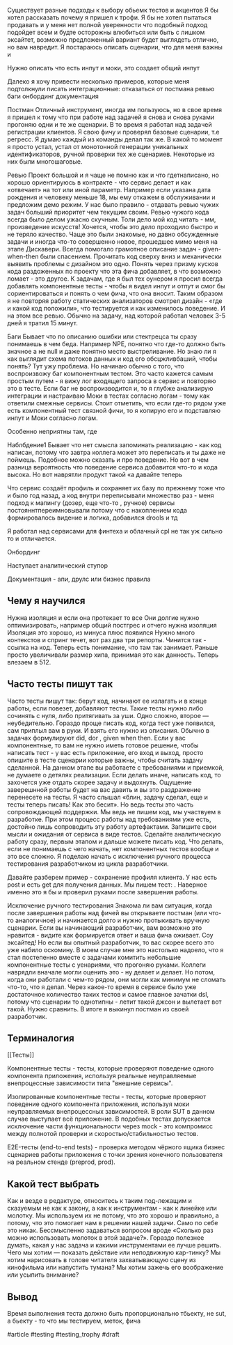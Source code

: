 Существует разные подходы к выбору обьемк тестов и акцентов 
Я бы хотел рассказать почему я пришел к трофи. Я бы не хотел пытаться продавать и у меня нет полной уверенности что подобный подход подойдет всем и будте осторожны влюбиться или быть с лишком эксайтет, возможно предложенный вариант будет выглядеть отлично, но вам навредит. 
Я постараюсь описать сценарии, что для меня важны и 

Нужно описать что есть инпут и моки, это создает общий инпут

Далеко я хочу привести несколько примеров, которые меня подтолкнули писать интеграционные:
отказаться от постмана
ревью
баги
онбординг 
документация

Постман
Отличный инструмент, иногда им пользуюсь, но в свое время я пришел к тому что при работе над задачей я снова и снова руками прогоняю одни и те же сценарии. В то время я работал над задачей регистрации клиентов. Я свою фичу и проверял базовые сценарии, т.е регресс. Я думаю каждый из команды делал так же. В какой то момент я просто устал, устал от монотонной генерации уникальных идентификаторов, ручной проверки тех же сценариев. Некоторые из них были многошаговые.

Ревью
Проект большой и я чаще не помню как и что гдетнаписано, но хорошо ориентируюсь в контракте - что сервис делает и как «отвечает» на тот или иной параметр. Например если указана дата рождения и человеку меньше 18, мы ему откажем в обслуживании и предложим демо режим. 
У нас было правило - отдавать ревью чужих задач больший приоритет чем текущим своим. Ревью чужого кода всегда было делом ужасно скучным. Толи дело мой код читать - мм, произведение искусств! Хочется, чтобы это дело проходило быстро и не теряло качество. Чаще это были знакомые, но давно обсужденные задачи и иногда что-то совершенно новое, прошедшее мимо меня на этапе Дискавери. Всегда помогало грамотное описание задач - given-when-then были спасением. Прочитать код сверху вниз и механически выявить проблемы с дизайном это одно. Понять через призму кусков кода раздоженных по проекту что эта фича добавляет, в что возможно ломает - это другое. К задачам, где я был тех оунером я просил всегда добавлять компонентные тесты - чтобы я видел инпут и отпут и смог бы сориентироваться и понять о чем фича, что она вносит. Таким образом я не повторяя работу статических анализаторов смотрел дизайн - «где и какой код положили», что тестируется и как изменилось поведение. И на этом все ревью. Обычно на задачу, над которой работал человек 3-5 дней я тратил 15 минут. 

Баги
Бывает что по описанию ошибки или стектрецса ты сразу понимаешь в чем беда. Например NPE, понятно что где-то должно быть значное а не null и даже понятно место выстреливание. Но знаю ли я как выглядит схема потоков данных и код его обсцжливбаший, чтобы понять? Тут ужу проблема. Но начинаю обычно с того, что воспроизвожу баг компонентным тестом. Это часто кажется самым простым путем - я вижу лог входящего запроса в сервис и повторяю это в тесте. Если баг не воспроизводится и, то я глубже анализирую интеграции и настраиваю Моки в тестах согласно логам - тому как ответили смежные сервисы. Стоит отметить, что если где-то рядом уже есть компонентный тест связной фичи, то я копирую его и подставляю инпут и Моки согласно логам.

Особенно неприятны там, где 

Наблбдение1
Бывает что нет смысла запоминать реализацию - как код написан, потому что завтра коллега может это переписать и ты даже не поймешь. Подобное можно сказать и про поведение. Но вот в чем разница вероятность что поведение сервиса добавится что-то и кода высока. Но вот наврятли продукт такой «а давайте теперь

Что сервис создаёт профиль и сохраняет их базу по прежнему тоже что и было год назад, а код внутри переписывали множество раз - меня подход к мапингу (дозер, еще что-то , ручное) сервисы постояннтпереимновывали потому что с накоплением кода формировалось видение и логика, добавился drools и тд 

Я работал над сервисами для финтеха и облачный cpl не так уж сильно то и отличается. 

Онбординг 

Наступает аналитический ступор

Документация - апи, друлс или бизнес правила

## Чему я научился

Нужна изоляция и если она протекает то все 
Они долгие нужно оптимизировать, например общий постгрес и отчего нужна изоляция
Изоляция это хорошо, из минуса плюс появился
Нужно много контекстов и спринг течет, вот раз два три репорты. Чинится так - ссылка на код. Теперь есть понимание, что там так занимает. Раньше просто увеличивали размер хипа, принимая это как данность. Теперь влезаем в 512.

## Часто тесты пишут так

Часто тесты пишут так: берут код, начинают ее излагать и в конце работы, если повезет, добавляют тесты. Такие тесты нужно либо сочинять с нуля, либо притягивать за уши.
Одно сложно, второе — неубедительно.
Гораздо проще писать код, когда тест уже появился, сам приплыл вам в руки. И взять его нужно из описания. Обычно в задачах формулируют did, dor , given when then. Если у вас компонентные, то вам не нужно иметь готовое решение, чтобы написать тест - у вас есть приложение, его вход и выход, просто опишите в тесте сценарии которые важны, чтобы считать задачу сделанной. На данном этапе вы работаете с требованиями и приемкой, не думаете о детялях реализации. 
Если делать иначе, написать код, то захочется уже отдать скорее задачу и выдохнуть. Ощущение заверешнной работы будет на вас давить и вы это раздражение перенесете на тесты. Я часто слышал «блин, задачу сделал, еще и тесты теперь писать! Как это бесит». Но ведь тесты это часть сопровождающей поддержки. Мы ведь не пишем код, мы участвуем в разработке. 
При этом процесс работы над требованиями уже есть, достойно лишь сопроводить эту работу артефактами. Запишите свои мысли и ожидания от сервиса в виде тестов. Сделайте аналитическую работу сразу, первым этапом и дальше можете писать код. 
Что делать, если не понимаешь с чего начать, нет компонентных тестов вообще и это все сложно. Я поделаю начать с исключения ручного процесса тестирования разработчиком из цикла разработчики.

Давайте разберем пример - сохранение профиля клиента. У нас есть post и есть get для получения данных. Мы пишем тест: . Наверное именно это я бы и проверил руками после завершения работы. 

Исключение ручного тестирования 
Знакома ли вам ситуация, когда после завершения работы над фичей вы открываете постман (или что-то аналогичное) и начинается долго и нужно протыкивать вручную сценарии. Если вы начинающий разработчик, вам возможно это нравится - видите как формируется ответ и ваша фича оживает. Соу эксайтед! Но если вы опытный разработчик, то вас скорее всего это уже набило оскомину. В моем случае мне это настолько надоело, что я стал постепенно вместе с задачами комитить небольшие компонентные тесты с уенариями, что прогоняю руками. Коллеги наврядли вначале могли оценить это - ну делает и делает. Но потом, когда они работали с чем-то рядом, они могли как минимум не сломать что-то, что я делал. Через какое-то время в сервисе было уже достаточное количество таких тестов и самое главное зачатки dsl, потому что сценарии то однотипны - летит такой джсон и вылетает вот такой. Нужно сравнить. В итоге я выкинул постман из своей разработчик.

## Терминалогия

[[Тесты]]

Компонентные тесты - тесты, которые проверяют поведение одного компонента приложения, используя реальные неуправляемые внепроцессные зависимости типа "внешние сервисы".

Изолированные компонентные тесты - тесты, которые проверяют поведение одного компонента приложения, используя моки неуправляемых внепроцессных зависимостей. В роли SUT в данном случае выступает всё приложение. В подобных тестах допускается исключение части функциональности через mock - это компромисс между полнотой проверки и скоростью/стабильностью тестов.

E2E-тесты (end-to-end tests) - проверка методом чёрного ящика бизнес сценариев работы приложения с точки зрения конечного пользователя на реальном стенде (preprod, prod).

## Какой тест выбрать

Как и везде в редактуре, относитесь к таким под-лежащим и сказуемым не как к закону, а как к инструментам - как к линейке или молотку. Мы используем их не потому, что это хорошо и правильно, а потому, что это помогает нам в решении нашей задачи. Само по себе это никак.
Бессмысленно задаваться вопросом вроде «Сколько раз можно использовать молоток в этой задаче?». Гораздо полезнее думать, какая у нас задача и какими инструментами ее лучше решить.
Чего мы хотим — показать действие или неподвижную кар-тинку? Мы хотим нарисовать в голове читателя захватывающую сцену из кинофильма или напустить тумана? Мы хотим зажечь его воображение или усыпить внимание?

## Вывод

Время выполнения теста должно быть пропорционально тбьекту, не sut, а бьекту - то что мы тестируем, меток, фича

#article #testing #testing_trophy #draft